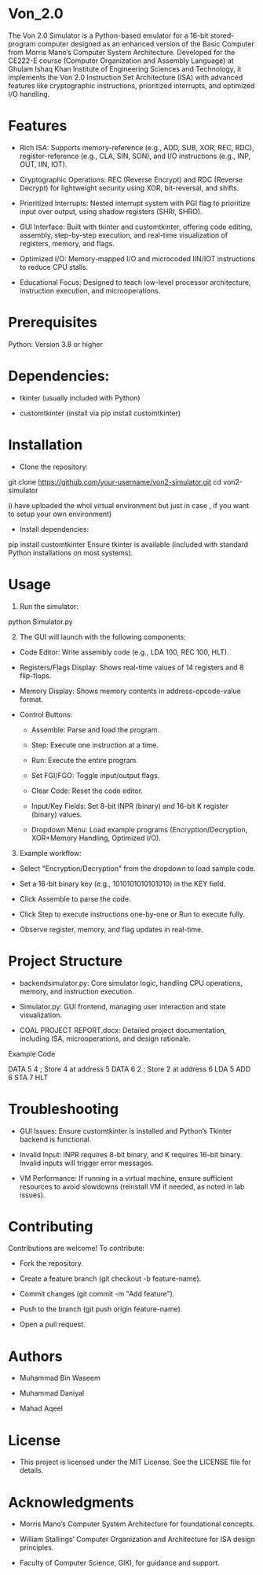 # Von_2.0

The Von 2.0 Simulator is a Python-based emulator for a 16-bit stored-program computer designed as an enhanced version of the Basic Computer from Morris Mano’s Computer System Architecture. Developed for the CE222-E course (Computer Organization and Assembly Language) at Ghulam Ishaq Khan Institute of Engineering Sciences and Technology, it implements the Von 2.0 Instruction Set Architecture (ISA) with advanced features like cryptographic instructions, prioritized interrupts, and optimized I/O handling.

# Features

- Rich ISA: Supports memory-reference (e.g., ADD, SUB, XOR, REC, RDC), register-reference (e.g., CLA, SIN, SON), and I/O instructions (e.g., INP, OUT, IIN, IOT).

- Cryptographic Operations: REC (Reverse Encrypt) and RDC (Reverse Decrypt) for lightweight security using XOR, bit-reversal, and shifts.

- Prioritized Interrupts: Nested interrupt system with PGI flag to prioritize input over output, using shadow registers (SHRI, SHRO).

- GUI Interface: Built with tkinter and customtkinter, offering code editing, assembly, step-by-step execution, and real-time visualization of registers, memory, and flags.

- Optimized I/O: Memory-mapped I/O and microcoded IIN/IOT instructions to reduce CPU stalls.
  
- Educational Focus: Designed to teach low-level processor architecture, instruction execution, and microoperations.

# Prerequisites

Python: Version 3.8 or higher

# Dependencies:

- tkinter (usually included with Python)

- customtkinter (install via pip install customtkinter)

# Installation

- Clone the repository:

git clone https://github.com/your-username/von2-simulator.git
cd von2-simulator

(i have uploaded the whol virtual environment but just in case , if you want to setup your own environment)
- Install dependencies:

pip install customtkinter
Ensure tkinter is available (included with standard Python installations on most systems).

# Usage

1. Run the simulator:

python Simulator.py

2. The GUI will launch with the following components:

- Code Editor: Write assembly code (e.g., LDA 100, REC 100, HLT).

- Registers/Flags Display: Shows real-time values of 14 registers and 8 flip-flops.

- Memory Display: Shows memory contents in address-opcode-value format.

- Control Buttons:

  - Assemble: Parse and load the program.

  - Step: Execute one instruction at a time.

  - Run: Execute the entire program.

  - Set FGI/FGO: Toggle input/output flags.

  - Clear Code: Reset the code editor.

  - Input/Key Fields: Set 8-bit INPR (binary) and 16-bit K register (binary) values.

  - Dropdown Menu: Load example programs (Encryption/Decryption, XOR+Memory Handling, Optimized I/O).

3. Example workflow:

- Select "Encryption/Decryption" from the dropdown to load sample code.

- Set a 16-bit binary key (e.g., 1010101010101010) in the KEY field.

- Click Assemble to parse the code.

- Click Step to execute instructions one-by-one or Run to execute fully.

- Observe register, memory, and flag updates in real-time.

# Project Structure

- backendsimulator.py: Core simulator logic, handling CPU operations, memory, and instruction execution.

- Simulator.py: GUI frontend, managing user interaction and state visualization.

- COAL PROJECT REPORT.docx: Detailed project documentation, including ISA, microoperations, and design rationale.

Example Code

DATA 5 4   ; Store 4 at address 5
DATA 6 2   ; Store 2 at address 6
LDA 5
ADD 6
STA 7
HLT

# Troubleshooting

- GUI Issues: Ensure customtkinter is installed and Python’s Tkinter backend is functional.

- Invalid Input: INPR requires 8-bit binary, and K requires 16-bit binary. Invalid inputs will trigger error messages.

- VM Performance: If running in a virtual machine, ensure sufficient resources to avoid slowdowns (reinstall VM if needed, as noted in lab issues).

# Contributing

Contributions are welcome! To contribute:

- Fork the repository.

- Create a feature branch (git checkout -b feature-name).

- Commit changes (git commit -m "Add feature").

- Push to the branch (git push origin feature-name).

- Open a pull request.

# Authors

- Muhammad Bin Waseem 

- Muhammad Daniyal 

- Mahad Aqeel 

# License

- This project is licensed under the MIT License. See the LICENSE file for details.

# Acknowledgments

- Morris Mano’s Computer System Architecture for foundational concepts.

- William Stallings’ Computer Organization and Architecture for ISA design principles.

- Faculty of Computer Science, GIKI, for guidance and support.
